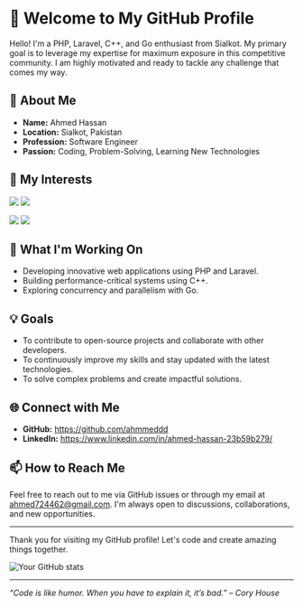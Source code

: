 # 👋 Welcome to My GitHub Profile

Hello! I'm a PHP, Laravel, C++, and Go enthusiast from Sialkot. My primary goal is to leverage my expertise for maximum exposure in this competitive community. I am highly motivated and ready to tackle any challenge that comes my way.

## 🌟 About Me

- **Name:** Ahmed Hassan
- **Location:** Sialkot, Pakistan
- **Profession:** Software Engineer
- **Passion:** Coding, Problem-Solving, Learning New Technologies

## 🔭 My Interests

[![](https://img.shields.io/badge/PHP-Web%20Development-blue?style=for-the-badge&logo=php)]()
[![](https://img.shields.io/badge/Laravel-Web%20Framework-red?style=for-the-badge&logo=laravel)]()

[![](https://img.shields.io/badge/C%2B%2B-Programming-brightgreen?style=for-the-badge&logo=c%2B%2B)]()
[![](https://img.shields.io/badge/Go-Programming-yellow?style=for-the-badge&logo=go)]()

## 🚀 What I'm Working On

- Developing innovative web applications using PHP and Laravel.
- Building performance-critical systems using C++.
- Exploring concurrency and parallelism with Go.

## 💡 Goals

- To contribute to open-source projects and collaborate with other developers.
- To continuously improve my skills and stay updated with the latest technologies.
- To solve complex problems and create impactful solutions.

## 🌐 Connect with Me

- **GitHub:** https://github.com/ahmmeddd
- **LinkedIn:** https://www.linkedin.com/in/ahmed-hassan-23b59b279/

## 📫 How to Reach Me

Feel free to reach out to me via GitHub issues or through my email at ahmed724462@gmail.com. I'm always open to discussions, collaborations, and new opportunities.

---

Thank you for visiting my GitHub profile! Let's code and create amazing things together.

![Your GitHub stats](https://github-readme-stats.vercel.app/api?username=ahmmeddd&show_icons=true&theme=radical)

---

_“Code is like humor. When you have to explain it, it’s bad.” – Cory House_
